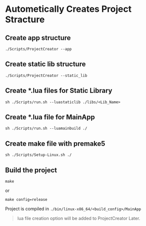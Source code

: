 # Autometically Creates Project Stracture 

## Create app structure
```shell
./Scripts/ProjectCreator --app
```

## Create static lib structure
```shell
./Scripts/ProjectCreator --static_lib
```

## Create *.lua files for Static Library
```shell
sh ./Scripts/run.sh --luastaticlib ./libs/<Lib_Name>
```

## Create *.lua file for MainApp
```shell
sh ./Scripts/run.sh --luamainbuild ./
```

## Create make file with premake5
```shell
sh ./Scripts/Setup-Linux.sh ./
```   

## Build the project
```shell
make
```

or
```shell
make config=release
```

Project is compiled in `./bin/linux-x86_64/<build_config>/MainApp`

> lua file creation option will be added to ProjectCreator Later.